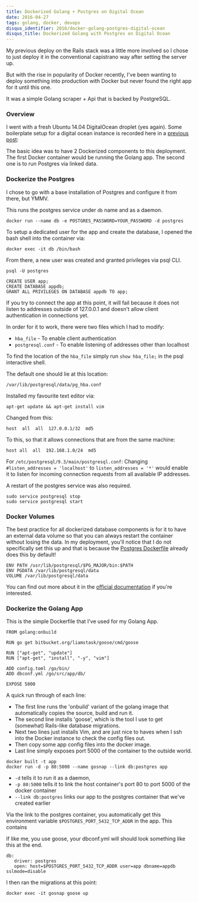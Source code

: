 ```yaml
---
title: Dockerized Golang + Postgres on Digital Ocean
date: 2016-04-27
tags: golang, docker, devops
disqus_identifier: 2016/docker-golang-postgres-digital-ocean
disqus_title: Dockerized Golang with Postgres on Digital Ocean
---
```


My previous deploy on the Rails stack was a little more involved so I chose to just deploy it in the conventional capistrano way after setting the server up.

But with the rise in popularity of Docker recently, I've been wanting to deploy something into production with Docker but never found the right app for it until this one.

It was a simple Golang scraper + Api that is backed by PostgreSQL.

### Overview

I went with a fresh Ubuntu 14.04 DigitalOcean droplet (yes again). Some boilerplate setup for a digital ocean instance is recorded here in a [previous post](https://aranair.github.io/posts/2016/01/22/capistrano-postgres-rails-rvm-nginx-puma):

The basic idea was to have 2 Dockerized components to this deployment. The first Docker container would be running the Golang app. The second one is to run Postgres via linked data.

### Dockerize the Postgres

I chose to go with a base installation of Postgres and configure it from there, but YMMV.

This runs the postgres service under `db` name and as a daemon.

```
docker run --name db -e POSTGRES_PASSWORD=YOUR_PASSWORD -d postgres
```

To setup a dedicated user for the app and create the database, I opened the bash shell into the container via: 

```
docker exec -it db /bin/bash
```

From there, a new user was created and granted privileges via psql CLI.

```
psql -U postgres
```

```
CREATE USER app;
CREATE DATABASE appdb;
GRANT ALL PRIVILEGES ON DATABASE appdb TO app;
```

If you try to connect the app at this point, it will fail because it does not listen to addresses outside of 127.0.0.1 and doesn't allow client authentication in connections yet. 

In order for it to work, there were two files which I had to modify:

- `hba_file` - To enable client authentication
- `postgresql.conf` - To enable listening of addresses other than localhost

To find the location of the `hba_file` simply run `show hba_file;` in the psql interactive shell. 

The default one should lie at this location: 

```
/var/lib/postgresql/data/pg_hba.conf
```

Installed my favourite text editor via:

```
apt-get update && apt-get install vim
```

Changed from this:

```
host  all  all  127.0.0.1/32  md5
```

To this, so that it allows connections that are from the same machine:

```
host all  all  192.168.1.0/24  md5
```

For `/etc/postgresql/9.3/main/postgresql.conf`:  Changing `#listen_addresses = 'localhost'` to `listen_addresses = '*'` would enable it to listen for incoming connection requests from all available IP addresses.

A restart of the postgres service was also required.

```
sudo service postgresql stop
sudo service postgresql start
```

### Docker Volumes

The best practice for all dockerized database components is for it to have an external data volume so that you can always restart the container without losing the data. 
In my deployment, you'll notice that I do not specifically set this up and that is because the [Postgres Dockerfile]("https://github.com/docker-library/postgres/blob/8e867c8ba0fc8fd347e43ae53ddeba8e67242a53/9.3/Dockerfile") already does this by default!

```
ENV PATH /usr/lib/postgresql/$PG_MAJOR/bin:$PATH
ENV PGDATA /var/lib/postgresql/data
VOLUME /var/lib/postgresql/data
```

You can find out more about it in the [official documentation](https://docs.docker.com/engine/userguide/containers/dockervolumes/) if you're interested.


### Dockerize the Golang App

This is the simple Dockerfile that I've used for my Golang App.

```
FROM golang:onbuild

RUN go get bitbucket.org/liamstask/goose/cmd/goose

RUN ["apt-get", "update"]
RUN ["apt-get", "install", "-y", "vim"]

ADD config.toml /go/bin/
ADD dbconf.yml /go/src/app/db/

EXPOSE 5000
```

A quick run through of each line:

- The first line runs the 'onbuild' variant of the golang image that automatically copies the source, build and run it. 
- The second line installs 'goose', which is the tool I use to get (somewhat) Rails-like database migrations.
- Next two lines just installs Vim, and are just nice to haves when I ssh into the Docker instance to check the config files out.
- Then copy some app config files into the docker image.
- Last line simply exposes port 5000 of the container to the outside world. 

```
docker built -t app
docker run -d -p 80:5000 --name gosnap --link db:postgres app
```

- `-d` tells it to run it as a daemon,
- `-p 80:5000` tells it to link the host container's port 80 to port 5000 of the docker container
- `--link db:postgres` links our app to the postgres container that we've created earlier

Via the link to the postgres container, you automatically get this environment variable `$POSTGRES_PORT_5432_TCP_ADDR` in the app. This contains

If like me, you use goose, your dbconf.yml will should look something like this at the end.

```
db:
   driver: postgres
   open: host=$POSTGRES_PORT_5432_TCP_ADDR user=app dbname=appdb sslmode=disable
```

I then ran the migrations at this point:

```
docker exec -it gosnap goose up
```
